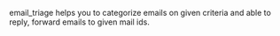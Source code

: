 email_triage helps you to categorize emails on given criteria and able to reply, forward emails to given mail ids.  
